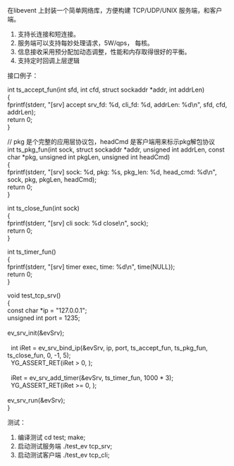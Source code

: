 在libevent 上封装一个简单网络库，方便构建 TCP/UDP/UNIX 服务端，和客户端。
1. 支持长连接和短连接。
2. 服务端可以支持每妙处理请求，5W/qps， 每核。
3. 信息接收采用预分配加动态调整，性能和内存取得很好的平衡。
4. 支持定时回调上层逻辑

接口例子：
<p>int ts_accept_fun(int sfd, int cfd, struct sockaddr *addr, int addrLen)<br/>
{<br/>
    fprintf(stderr, &quot;[srv] accept srv_fd: %d,  cli_fd: %d, addrLen: %d\n&quot;, sfd, cfd, addrLen);<br/>
    return 0;<br/>
}</p>

<p>// pkg 是个完整的应用层协议包，headCmd 是客户端用来标示pkg解包协议<br/>
int ts_pkg_fun(int sock, struct sockaddr *addr, unsigned int addrLen, const char *pkg, unsigned int pkgLen, unsigned int headCmd)<br/>
{<br/>
    fprintf(stderr, &quot;[srv] sock: %d, pkg: %s, pkg_len: %d, head_cmd: %d\n&quot;, sock, pkg, pkgLen, headCmd);<br/>
    return 0;<br/>
}</p>

<p>int ts_close_fun(int sock)<br/>
{<br/>
    fprintf(stderr, &quot;[srv] cli sock: %d close\n&quot;, sock);<br/>
    return 0;<br/>
}</p>

<p>int ts_timer_fun()<br/>
{<br/>
    fprintf(stderr, &quot;[srv] timer exec, time: %d\n&quot;, time(NULL));<br/>
    return 0;<br/>
}</p>

<p>void test_tcp_srv()<br/>
{<br/>
    const char *ip = &quot;127.0.0.1&quot;;<br/>
    unsigned int port = 1235;<br/><br/>
    ev_srv_init(&amp;evSrv);<br/><br/>
    int iRet = ev_srv_bind_ip(&amp;evSrv, ip, port, ts_accept_fun, ts_pkg_fun, ts_close_fun, 0, -1, 5);<br/>
    YG_ASSERT_RET(iRet &gt; 0, );<br/><br/>
    iRet = ev_srv_add_timer(&amp;evSrv, ts_timer_fun, 1000 * 3); <br/>
    YG_ASSERT_RET(iRet &gt;= 0, );<br/><br/>
    ev_srv_run(&amp;evSrv);<br/>
}</p>



测试：
1.  编译测试 cd test; make;
2.  启动测试服务端 ./test_ev tcp_srv;
3.  启动测试客户端  ./test_ev tcp_cli;
	


